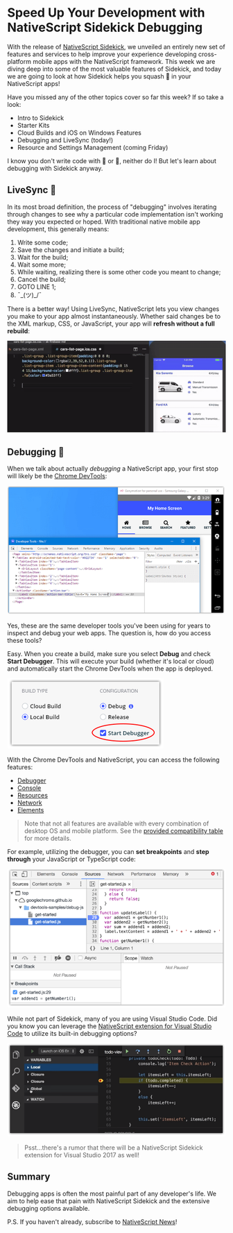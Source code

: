 # Speed Up Your Development with NativeScript Sidekick Debugging

With the release of [NativeScript Sidekick](https://www.nativescript.org/nativescript-sidekick), we unveiled an entirely new set of features and services to help improve your experience developing cross-platform mobile apps with the NativeScript framework. This week we are diving deep into some of the most valuable features of Sidekick, and today we are going to look at how Sidekick helps you squash 🐛 in your NativeScript apps!

Have you missed any of the other topics cover so far this week? If so take a look:

- Intro to Sidekick
- Starter Kits
- Cloud Builds and iOS on Windows Features
- Debugging and LiveSync (today!)
- Resource and Settings Management (coming Friday)

I know you don't write code with 🐛 or 🐜, neither do I! But let's learn about debugging with Sidekick anyway.

## LiveSync 📲

In its most broad definition, the process of "debugging" involves iterating through changes to see why a particular code implementation isn't working they way you expected or hoped. With traditional native mobile app development, this generally means:

1. Write some code;
2. Save the changes and initiate a build;
3. Wait for the build;
4. Wait some more;
5. While waiting, realizing there is some other code you meant to change;
6. Cancel the build;
7. GOTO LINE 1;
8. ¯\_(ツ)_/¯

There is a better way! Using LiveSync, NativeScript lets you view changes you make to your app almost instantaneously. Whether said changes be to the XML markup, CSS, or JavaScript, your app will **refresh without a full rebuild**:

![nativescript livesync example](livesync-example.gif)

## Debugging 🐛

When we talk about actually *debugging* a NativeScript app, your first stop will likely be the [Chrome DevTools](https://docs.nativescript.org/tooling/chrome-devtools):

![nativescript chrome dev tools](debug-chrome-dev-tools.png)

Yes, these are the same developer tools you've been using for years to inspect and debug your web apps. The question is, how do you access these tools?

Easy. When you create a build, make sure you select **Debug** and check **Start Debugger**. This will execute your build (whether it's local or cloud) and automatically start the Chrome DevTools when the app is deployed.

![sidekick start debugger](debug-start.png)

With the Chrome DevTools and NativeScript, you can access the following features:

- [Debugger](https://docs.nativescript.org/tooling/chrome-devtools#debugger)
- [Console](https://docs.nativescript.org/tooling/chrome-devtools#console)
- [Resources](https://docs.nativescript.org/tooling/chrome-devtools#resources)
- [Network](https://docs.nativescript.org/tooling/chrome-devtools#network)
- [Elements](https://docs.nativescript.org/tooling/chrome-devtools#elements)

> Note that not all features are available with every combination of desktop OS and mobile platform. See the [provided compatibility table](https://docs.nativescript.org/tooling/chrome-devtools) for more details.

For example, utilizing the debugger, you can **set breakpoints** and **step through** your JavaScript or TypeScript code:

![sidekick debug with breakpoints](debug-breakpoint.png)

While not part of Sidekick, many of you are using Visual Studio Code. Did you know you can leverage the [NativeScript extension for Visual Studio Code](https://marketplace.visualstudio.com/items?itemName=Telerik.nativescript) to utilize its built-in debugging options?

![sidekick vscode debugging](debug-vscode.png)

> Psst...there's a rumor that there will be a NativeScript Sidekick extension for Visual Studio 2017 as well!

## Summary

Debugging apps is often the most painful part of any developer's life. We aim to help ease that pain with NativeScript Sidekick and the extensive debugging options available.

P.S. If you haven't already, subscribe to [NativeScript News](https://www.nativescript.org/nativescript-newsletter)!